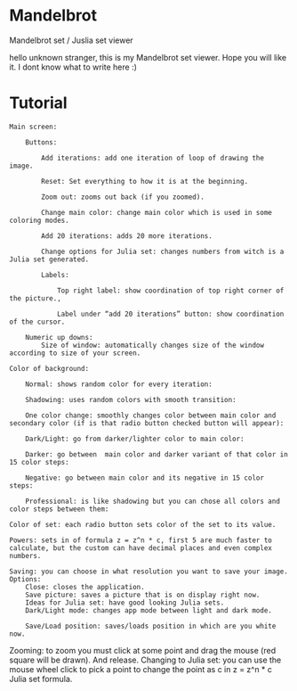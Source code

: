 # Mandelbrot
Mandelbrot set / Juslia set viewer

hello unknown stranger, this is my Mandelbrot set viewer. Hope you will like it. I dont know what to write here :)

# Tutorial


	Main screen: 

		Buttons:

			Add iterations: add one iteration of loop of drawing the image.

			Reset: Set everything to how it is at the beginning.

			Zoom out: zooms out back (if you zoomed).

			Change main color: change main color which is used in some coloring modes.

			Add 20 iterations: adds 20 more iterations.

			Change options for Julia set: changes numbers from witch is a Julia set generated.	
			
			Labels:

				Top right label: show coordination of top right corner of the picture.,

				Label under “add 20 iterations” button: show coordination of the cursor.

		Numeric up downs:
			Size of window: automatically changes size of the window according to size of your screen.

	Color of background:

		Normal: shows random color for every iteration: 
	
		Shadowing: uses random colors with smooth transition: 
	
		One color change: smoothly changes color between main color and secondary color (if is that radio button checked button will appear): 

		Dark/Light: go from darker/lighter color to main color: 
		
		Darker: go between  main color and darker variant of that color in 15 color steps: 

		Negative: go between main color and its negative in 15 color steps:

		Professional: is like shadowing but you can chose all colors and color steps between them: 
	
	Color of set: each radio button sets color of the set to its value.

	Powers: sets in of formula z = z^n * c, first 5 are much faster to calculate, but the custom can have decimal places and even complex numbers.

	Saving: you can choose in what resolution you want to save your image.
	Options:
		Close: closes the application.
		Save picture: saves a picture that is on display right now.
		Ideas for Julia set: have good looking Julia sets.
		Dark/Light mode: changes app mode between light and dark mode.

		Save/Load position: saves/loads position in which are you white now.
Zooming: to zoom you must click at some point and drag the mouse (red square will be drawn). And release.
Changing to Julia set: you can use the mouse wheel click to pick a point to change the point as c in z = z^n * c Julia set formula.
